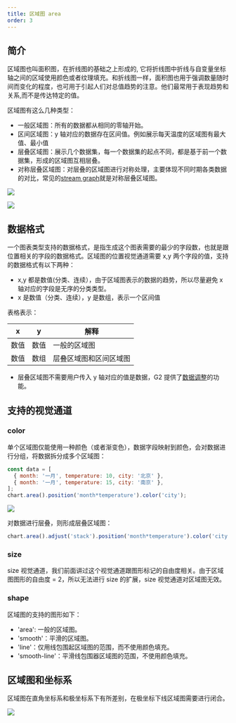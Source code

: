 ```yaml
---
title: 区域图 area
order: 3
---
```


## 简介

区域图也叫面积图，在折线图的基础之上形成的, 它将折线图中折线与自变量坐标轴之间的区域使用颜色或者纹理填充。和折线图一样，面积图也用于强调数量随时间而变化的程度，也可用于引起人们对总值趋势的注意。他们最常用于表现趋势和关系,而不是传达特定的值。

区域图有这么几种类型：

- 一般区域图：所有的数据都从相同的零轴开始。
- 区间区域图：y 轴对应的数据存在区间值。例如展示每天温度的区域图有最大值、最小值
- 层叠区域图：展示几个数据集，每一个数据集的起点不同，都是基于前一个数据集，形成的区域图互相层叠。
- 对称层叠区域图：对层叠的区域图进行对称处理，主要体现不同时期各类数据的对比，常见的[stream graph](../../../../examples/area/streamgraph)就是对称层叠区域图。

![](https://zos.alipayobjects.com/basement/skylark/0ad6383d14791824077205215d7559/attach/4080/900/image.png#align=left&display=inline&height=198&originHeight=198&originWidth=984&status=done&style=none&width=984)

![](https://zos.alipayobjects.com/basement/skylark/0ad680ae14791824913365638d17d3/attach/4080/900/image.png#align=left&display=inline&height=810&originHeight=810&originWidth=1534&status=done&style=none&width=1534)

## 数据格式

一个图表类型支持的数据格式，是指生成这个图表需要的最少的字段数，也就是跟位置相关的字段的数据格式。区域图的位置视觉通道需要 x,y 两个字段的值，支持的数据格式有以下两种：

- x,y 都是数值(分类、连续），由于区域图表示的数据的趋势，所以尽量避免 x 轴对应的字段是无序的分类类型。
- x 是数值（分类、连续），y 是数组，表示一个区间值

表格表示：

| x    | y    | 解释                   |
| ---- | ---- | ---------------------- |
| 数值 | 数值 | 一般的区域图           |
| 数值 | 数组 | 层叠区域图和区间区域图 |

- 层叠区域图不需要用户传入 y 轴对应的值是数据，G2 提供了[数据调整](../../tutorial/adjust)的功能。

## 支持的视觉通道

### color

单个区域图仅能使用一种颜色（或者渐变色），数据字段映射到颜色，会对数据进行分组，将数据拆分成多个区域图：

```javascript
const data = [
  { month: '一月', temperature: 10, city: '北京' },
  { month: '一月', temperature: 15, city: '南京' },
];
chart.area().position('month*temperature').color('city');
```

![](https://zos.alipayobjects.com/basement/skylark/0ad680ae14791829837183820d17c0/attach/4080/900/image.png#align=left&display=inline&height=490&originHeight=490&originWidth=954&status=done&style=none&width=954)

对数据进行层叠，则形成层叠区域图：

```javascript
chart.area().adjust('stack').position('month*temperature').color('city');
```

### size

size 视觉通道，我们前面讲过这个视觉通道跟图形标记的自由度相关。由于区域图图形的自由度 = 2，所以无法进行 size 的扩展，size 视觉通道对区域图无效。

### shape

区域图的支持的图形如下：

- 'area': 一般的区域图。
- 'smooth'：平滑的区域图。
- 'line'：仅用线包围起区域图的范围，而不使用颜色填充。
- 'smooth-line'：平滑线包围器区域图的范围，不使用颜色填充。

## 区域图和坐标系

区域图在直角坐标系和极坐标系下有所差别，在极坐标下线区域图需要进行闭合。

![](https://zos.alipayobjects.com/basement/skylark/0ad680ae14791830001437639d17d9/attach/4080/900/image.png#align=left&display=inline&height=457&originHeight=457&originWidth=518&status=done&style=none&width=518)
